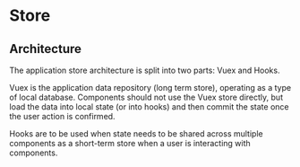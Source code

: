 # Store

## Architecture

The application store architecture is split into two parts: Vuex and Hooks.

Vuex is the application data repository (long term store), operating as a type of local database. Components should not use the Vuex store directly, but load the data into local state (or into hooks) and then commit the state once the user action is confirmed.

Hooks are to be used when state needs to be shared across multiple components as a short-term store when a user is interacting with components.
